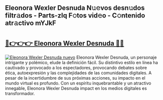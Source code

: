 ## Eleonora Wexler Desnuda N𝚞𝚎vos desn𝚞dos filtr𝚊dos - Parts-zIq F𝚘tos vid𝚎o - C𝚘ntenido atr𝚊ctivo mYJkF

# <h2><a href="http://mb1ow9z.tromn.icu/?c=Eleonora+Wexler+Desnuda">🔗👉👉👉 Eleonora Wexler Desnuda 🔗🔗</a></h2>

[![Eleonora Wexler Desnuda nuevo](https://i.imgur.com/pEAQMta.gif)](http://mb1ow9z.tromn.icu/?c=Eleonora+Wexler+Desnuda)
Eleonora Wexler Desnuda, un personaje intrigante y polémico, elude la definición fácil. Su distintivo estilo en línea ha cautivado y provocado a los espectadores, provocando debates sobre ética, autoexpresión y las complejidades de las comunidades digitales. A pesar de la incertidumbre de sus próximas acciones, su impacto en el mundo virtual es profundo. Con un espíritu inquebrantable y un atractivo innegable, Eleonora Wexler Desnuda impact en los medios digitales es transformador.
